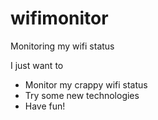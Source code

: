 # wifimonitor
Monitoring my wifi status

I just want to
- Monitor my crappy wifi status
- Try some new technologies
- Have fun!
